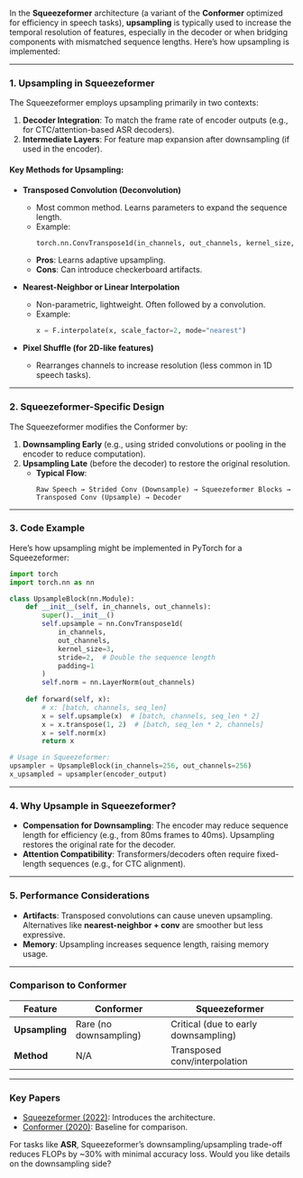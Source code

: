 In the **Squeezeformer** architecture (a variant of the **Conformer** optimized for efficiency in speech tasks), **upsampling** is typically used to increase the temporal resolution of features, especially in the decoder or when bridging components with mismatched sequence lengths. Here’s how upsampling is implemented:

---

### **1. Upsampling in Squeezeformer**
The Squeezeformer employs upsampling primarily in two contexts:
1. **Decoder Integration**: To match the frame rate of encoder outputs (e.g., for CTC/attention-based ASR decoders).
2. **Intermediate Layers**: For feature map expansion after downsampling (if used in the encoder).

#### **Key Methods for Upsampling**:
- **Transposed Convolution (Deconvolution)**  
  - Most common method. Learns parameters to expand the sequence length.
  - Example:  
    ```python
    torch.nn.ConvTranspose1d(in_channels, out_channels, kernel_size, stride=2, padding=1)
    ```
  - **Pros**: Learns adaptive upsampling.  
  - **Cons**: Can introduce checkerboard artifacts.

- **Nearest-Neighbor or Linear Interpolation**  
  - Non-parametric, lightweight. Often followed by a convolution.  
  - Example:  
    ```python
    x = F.interpolate(x, scale_factor=2, mode="nearest")
    ```

- **Pixel Shuffle (for 2D-like features)**  
  - Rearranges channels to increase resolution (less common in 1D speech tasks).

---

### **2. Squeezeformer-Specific Design**
The Squeezeformer modifies the Conformer by:
1. **Downsampling Early** (e.g., using strided convolutions or pooling in the encoder to reduce computation).
2. **Upsampling Late** (before the decoder) to restore the original resolution.  
   - **Typical Flow**:  
     ```
     Raw Speech → Strided Conv (Downsample) → Squeezeformer Blocks → Transposed Conv (Upsample) → Decoder
     ```

---

### **3. Code Example**
Here’s how upsampling might be implemented in PyTorch for a Squeezeformer:
```python
import torch
import torch.nn as nn

class UpsampleBlock(nn.Module):
    def __init__(self, in_channels, out_channels):
        super().__init__()
        self.upsample = nn.ConvTranspose1d(
            in_channels, 
            out_channels, 
            kernel_size=3, 
            stride=2,  # Double the sequence length
            padding=1
        )
        self.norm = nn.LayerNorm(out_channels)
        
    def forward(self, x):
        # x: [batch, channels, seq_len]
        x = self.upsample(x)  # [batch, channels, seq_len * 2]
        x = x.transpose(1, 2)  # [batch, seq_len * 2, channels]
        x = self.norm(x)
        return x

# Usage in Squeezeformer:
upsampler = UpsampleBlock(in_channels=256, out_channels=256)
x_upsampled = upsampler(encoder_output)
```

---

### **4. Why Upsample in Squeezeformer?**
- **Compensation for Downsampling**: The encoder may reduce sequence length for efficiency (e.g., from 80ms frames to 40ms). Upsampling restores the original rate for the decoder.
- **Attention Compatibility**: Transformers/decoders often require fixed-length sequences (e.g., for CTC alignment).

---

### **5. Performance Considerations**
- **Artifacts**: Transposed convolutions can cause uneven upsampling. Alternatives like **nearest-neighbor + conv** are smoother but less expressive.
- **Memory**: Upsampling increases sequence length, raising memory usage.

---

### **Comparison to Conformer**
| Feature            | Conformer               | Squeezeformer                     |
|--------------------|-------------------------|-----------------------------------|
| **Upsampling**     | Rare (no downsampling)  | Critical (due to early downsampling) |
| **Method**         | N/A                     | Transposed conv/interpolation     |

---

### **Key Papers**
- [Squeezeformer (2022)](https://arxiv.org/abs/2206.00888): Introduces the architecture.  
- [Conformer (2020)](https://arxiv.org/abs/2005.08100): Baseline for comparison.  

For tasks like **ASR**, Squeezeformer’s downsampling/upsampling trade-off reduces FLOPs by ~30% with minimal accuracy loss. Would you like details on the downsampling side?